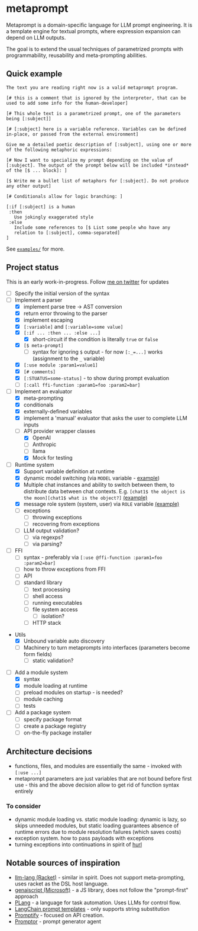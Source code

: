 # metaprompt

Metaprompt is a domain-specific language for LLM prompt engineering. It is a template engine for textual prompts, where expression expansion can depend on LLM outputs.

The goal is to extend the usual techniques of parametrized prompts with programmability, reusability and meta-prompting abilities.

## Quick example

```metaprompt
The text you are reading right now is a valid metaprompt program.

[# this is a comment that is ignored by the interpreter, that can be
used to add some info for the human-developer]

[# This whole text is a parametrized prompt, one of the parameters
being [:subject]]

[# [:subject] here is a variable reference. Variables can be defined
in-place, or passed from the external environment]

Give me a detailed poetic description of [:subject], using one or more
of the following metaphoric expressions:

[# Now I want to specialize my prompt depending on the value of
[:subject]. The output of the prompt below will be included *instead*
of the [$ ... block]: ]

[$ Write me a bullet list of metaphors for [:subject]. Do not produce
any other output]

[# Conditionals allow for logic branching: ]

[:if [:subject] is a human
 :then
   Use jokingly exaggerated style
 :else
   Include some references to [$ List some people who have any
   relation to [:subject], comma-separated]
]
```


See [`examples/`](./examples/) for more.

## Project status

This is an early work-in-progress. Follow [me on twitter](https://x.com/klntsky) for updates

- [ ] Specify the initial version of the syntax
- [ ] Implement a parser
  - [x] implement parse tree -> AST conversion
  - [x] return error throwing to the parser
  - [x] implement escaping
  - [x] `[:variable]` and `[:variable=some value]`
  - [x] `[:if ... :then ... :else ...]`
    - [x] short-circuit if the condition is literally `true` or `false`
  - [x] `[$ meta-prompt]`
    - [ ] syntax for ignoring `$` output - for now `[:_=...]` works (assignment to the `_` variable)
  - [x] `[:use module :param1=value1]`
  - [x] `[# comments]`
  - [x] `[:STUATUS=some-status]` - to show during prompt evaluation
  - [ ] `[:call ffi-function :param1=foo :param2=bar]`
- [ ] Implement an evaluator
  - [x] meta-prompting
  - [x] conditionals
  - [x] externally-defined variables
  - [x] implement a 'manual' evaluator that asks the user to complete LLM inputs
  - [ ] API provider wrapper classes
    - [x] OpenAI
    - [ ] Anthropic
    - [ ] llama
    - [x] Mock for testing
- [ ] Runtime system
  - [x] Support variable definition at runtime
  - [x] dynamic model switching (via `MODEL` variable - [example](./examples/model-change.metaprompt))
  - [x] Multiple chat instances and ability to switch between them, to distribute data between chat contexts. E.g. `[chat1$ the object is the moon][chat1$ what is the object?]` [(example)](./examples/chat-history.metaprompt)
  - [x] message role system (system, user) via `ROLE` variable [(example)](./examples/roles.metaprompt)
  - [ ] exceptions
    - [ ] throwing exceptions
    - [ ] recovering from exceptions
  - [ ] LLM output validation?
    - [ ] via regexps?
    - [ ] via parsing?
- [ ] FFI
  - [ ] syntax - preferably via `[:use @ffi-function :param1=foo :param2=bar]`
  - [ ] how to throw exceptions from FFI
  - [ ] API
  - [ ] standard library
    - [ ] text processing
    - [ ] shell access
    - [ ] running executables
    - [ ] file system access
      - [ ] isolation?
    - [ ] HTTP stack
- Utils
  - [x] Unbound variable auto discovery
  - [ ] Machinery to turn metaprompts into interfaces (parameters become form fields)
    - [ ] static validation?
- [ ] Add a module system
  - [x] syntax
  - [x] module loading at runtime
  - [ ] preload modules on startup - is needed?
  - [ ] module caching
  - [ ] tests
- [ ] Add a package system
  - [ ] specify package format
  - [ ] create a package registry
  - [ ] on-the-fly package installer

## Architecture decisions

- functions, files, and modules are essentially the same - invoked with `[:use ...]`
- metaprompt parameters are just variables that are not bound before first use - this and the above decision allow to get rid of function syntax entirely

### To consider

- dynamic module loading vs. static module loading: dynamic is lazy, so skips unneeded modules, but static loading guarantees absence of runtime errors due to module resolution failures (which saves costs)
- exception system. how to pass payloads with exceptions
- turning exceptions into continuations in spirit of [hurl](https://hurl.wtf)

## Notable sources of inspiration

- [llm-lang (Racket)](https://github.com/wilbowma/llm-lang) - similar in spirit. Does not support meta-prompting, uses racket as the DSL host language.
- [genaiscript (Microsoft)](https://github.com/microsoft/genaiscript) - a JS library, does not follow the "prompt-first" approach
- [PLang](https://plang.is/) - a language for task automation. Uses LLMs for control flow.
- [LangChain prompt templates](https://python.langchain.com/docs/concepts/prompt_templates/) - only supports string substitution
- [Promptify](https://www.promptify.ai/explore) - focused on API creation.
- [Promptor](https://github.com/pikho/ppromptor) - prompt generator agent
